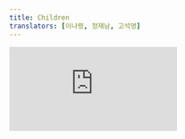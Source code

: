 ```yaml
---
title: Children
translators: [이나령, 정재남, 고석영]
---
```


<iframe 
  style={{aspectRatio: 1.7778, width: '100%'}} 
  src="https://www.youtube.com/embed/playlist?list=PLjQV3hketAJkh6BEl0n4PDS_2fBd0cS9v&index=72&start=651"
  title="YouTube video player" 
  frameBorder="0" 
/>

<Pitfall>

Using `Children` is uncommon and can lead to fragile code. [See common alternatives.](#alternatives)
<Trans>`Children`을 사용해야 하는 경우는 드물고, 코드가 취약해질 수 있습니다. [다른 일반적인 대안을 참조하세요.](#alternatives)</Trans>

</Pitfall>

<Intro>

`Children` lets you manipulate and transform the JSX you received as the [`children` prop.](/learn/passing-props-to-a-component#passing-jsx-as-children)
<Trans>`Children`은 [children prop](/learn/passing-props-to-a-component#passing-jsx-as-children)으로 받은 JSX를 조작하고 변형시킬 수 있습니다.</Trans>

```js
const mappedChildren = Children.map(children, child =>
  <div className="Row">
    {child}
  </div>
);

```

</Intro>

<InlineToc />

---

## Reference<Trans>참조</Trans> {/*reference*/}

### `Children.count(children)` {/*children-count*/}

Call `Children.count(children)` to count the number of children in the `children` data structure.
<Trans>Children.count(children)`를 호출하면 `children` 데이터 구조의 자녀 수를 계산합니다.</Trans>

```js src/RowList.js active
import { Children } from 'react';

function RowList({ children }) {
  return (
    <>
      <h1>Total rows: {Children.count(children)}</h1>
      ...
    </>
  );
}
```

[See more examples below.](#counting-children)

#### Parameters<Trans>매개변수</Trans> {/*children-count-parameters*/}

* `children`: The value of the [`children` prop](/learn/passing-props-to-a-component#passing-jsx-as-children) received by your component.
<Trans outdent>`children`: 컴포넌트가 수신한 [`children` prop](/learn/passing-props-to-a-component#passing-jsx-as-children)의 값입니다.</Trans>

#### Returns<Trans>반환값</Trans> {/*children-count-returns*/}

The number of nodes inside these `children`.
<Trans>이 'children' 내부의 노드 수입니다.</Trans>
#### Caveats<Trans>주의사항</Trans> {/*children-count-caveats*/}

- Empty nodes (`null`, `undefined`, and Booleans), strings, numbers, and [React elements](/reference/react/createElement) count as individual nodes. Arrays don't count as individual nodes, but their children do. **The traversal does not go deeper than React elements:** they don't get rendered, and their children aren't traversed. [Fragments](/reference/react/Fragment) don't get traversed.
<Trans outdent>빈 노드(`null`, `undefined`, 불리언), 문자열, 숫자, [React 엘리먼트](/reference/react/createElement)는 각각 개별 노드로 계산합니다. 배열 자체는 개별 노드로 계산하지 않지만, 배열의 각 요소들은 개별 노드로 계산합니다. **탐색은 React 엘리먼트보다 더 깊게 들어가지 않습니다:** 렌더링되지 않으면 그 자식도 탐색되지 않습니다. [Fragment](/reference/react/Fragment)는 탐색되지 않습니다.</Trans>

---

### `Children.forEach(children, fn, thisArg?)` {/*children-foreach*/}

Call `Children.forEach(children, fn, thisArg?)` to run some code for each child in the `children` data structure.
<Trans>`Children.forEach(children, fn, thisArg?)`를 호출하면 `children` 데이터 구조의 각 자식에 대한 코드를 실행할 수 있습니다.</Trans>

```js src/RowList.js active
import { Children } from 'react';

function SeparatorList({ children }) {
  const result = [];
  Children.forEach(children, (child, index) => {
    result.push(child);
    result.push(<hr key={index} />);
  });
  // ...
```

[See more examples below.](#running-some-code-for-each-child)
<Trans>[아래에서 더 많은 예시를 확인하세요.](#running-some-code-for-each-child)</Trans>

#### Parameters<Trans>매개변수</Trans> {/*children-foreach-parameters*/}

* `children`: The value of the [`children` prop](/learn/passing-props-to-a-component#passing-jsx-as-children) received by your component.
<Trans>`children`: 컴포넌트가 수신한 [`children` prop](/learn/passing-props-to-a-component#passing-jsx-as-children)의 값.</Trans>

* `fn`: The function you want to run for each child, similar to the [array `forEach` method](https://developer.mozilla.org/en-US/docs/Web/JavaScript/Reference/Global_Objects/Array/forEach) callback. It will be called with the child as the first argument and its index as the second argument. The index starts at `0` and increments on each call.
<Trans>`fn`: 각 자식에 대해 실행하려는 함수. [배열 `forEach` 메서드](https://developer.mozilla.org/en-US/docs/Web/JavaScript/Reference/Global_Objects/Array/forEach) 콜백과 유사합니다. 자식을 첫 번째 인자로, 인덱스를 두 번째 인자로 사용하여 호출됩니다. 인덱스는 `0`에서 시작하여 호출할 때마다 증가합니다.</Trans>

* **optional** `thisArg`: The [`this` value](https://developer.mozilla.org/en-US/docs/Web/JavaScript/Reference/Operators/this) with which the `fn` function should be called. If omitted, it's `undefined`.
<Trans>**선택적** `thisArg`: `fn` 함수를 호출할 [`this` 값](https://developer.mozilla.org/en-US/docs/Web/JavaScript/Reference/Operators/this). 생략하면 `undefined`입니다.</Trans>


#### Returns<Trans>반환값</Trans> {/*children-foreach-returns*/}

`Children.forEach` returns `undefined`.
`Children.forEach`는 `undefined`를 반환합니다.

#### Caveats<Trans>주의사항</Trans> {/*children-foreach-caveats*/}

- Empty nodes (`null`, `undefined`, and Booleans), strings, numbers, and [React elements](/reference/react/createElement) count as individual nodes. Arrays don't count as individual nodes, but their children do. **The traversal does not go deeper than React elements:** they don't get rendered, and their children aren't traversed. [Fragments](/reference/react/Fragment) don't get traversed.
<Trans outdent>빈 노드(`null`, `undefined`, 불리언), 문자열, 숫자, [React 엘리먼트](/reference/react/createElement)는 각각 개별 노드로 계산합니다. 배열은 개별 노드로 계산하지 않지만, 배열의 각 요소들은 개별 노드로 계산합니다. **탐색은 React 엘리먼트보다 더 깊게 들어가지 않습니다:** 렌더링되지 않으면 그 자식도 탐색되지 않습니다. [Fragment](/reference/react/Fragment)는 탐색되지 않습니다.</Trans>

---

### `Children.map(children, fn, thisArg?)` {/*children-map*/}

Call `Children.map(children, fn, thisArg?)` to map or transform each child in the `children` data structure.
<Trans>`Children.map(children, fn, thisArg?)`를 호출하면 `children` 데이터 구조의 각 자식을 매핑하거나 변경할 수 있습니다.</Trans>

```js src/RowList.js active
import { Children } from 'react';

function RowList({ children }) {
  return (
    <div className="RowList">
      {Children.map(children, child =>
        <div className="Row">
          {child}
        </div>
      )}
    </div>
  );
}
```

[See more examples below.](#transforming-children)

#### Parameters<Trans>매개변수</Trans> {/*children-map-parameters*/}

* `children`: The value of the [`children` prop](/learn/passing-props-to-a-component#passing-jsx-as-children) received by your component.
<Trans>`children`: 컴포넌트가 수신한 [`children` prop](/learn/passing-props-to-a-component#passing-jsx-as-children)의 값.</Trans>

* `fn`: The mapping function, similar to the [array `map` method](https://developer.mozilla.org/en-US/docs/Web/JavaScript/Reference/Global_Objects/Array/map) callback. It will be called with the child as the first argument and its index as the second argument. The index starts at `0` and increments on each call. You need to return a React node from this function. This may be an empty node (`null`, `undefined`, or a Boolean), a string, a number, a React element, or an array of other React nodes.
<Trans>`fn`: [배열 `map` 메서드](https://developer.mozilla.org/en-US/docs/Web/JavaScript/Reference/Global_Objects/Array/map) 콜백과 유사한 매핑 함수. 자식을 첫 번째 인수로, 인덱스를 두 번째 인수로 사용하여 호출됩니다. 인덱스는 `0`에서 시작하여 호출할 때마다 증가합니다. 이 함수에서 React 노드를 반환해야 합니다. 빈 노드(`null`, `undefined`, 불리언), 문자열, 숫자, React 엘리먼트, 또는 다른 React 노드의 배열일 수 있습니다.</Trans>

* **optional** `thisArg`: The [`this` value](https://developer.mozilla.org/en-US/docs/Web/JavaScript/Reference/Operators/this) with which the `fn` function should be called. If omitted, it's `undefined`.
<Trans>**선택적** `thisArg`: 이 함수를 호출할 [`이름` 값](https://developer.mozilla.org/en-US/docs/Web/JavaScript/Reference/Operators/this). 생략하면 `undefined`입니다.</Trans>

#### Returns<Trans>반환값</Trans> {/*children-map-returns*/}

If `children` is `null` or `undefined`, returns the same value.
<Trans>`children`이 `null` 또는 `undefined`이면 동일한 값을 반환합니다.</Trans>

Otherwise, returns a flat array consisting of the nodes you've returned from the `fn` function. The returned array will contain all nodes you returned except for `null` and `undefined`.
<Trans>그렇지 않으면 `fn` 함수에서 반환한 노드로 구성된 1차원 배열을 반환합니다. 반환된 배열에는 `null` 및 `undefined`를 제외한 모든 노드가 포함됩니다.</Trans>

#### Caveats<Trans>주의사항</Trans> {/*children-map-caveats*/}

- Empty nodes (`null`, `undefined`, and Booleans), strings, numbers, and [React elements](/reference/react/createElement) count as individual nodes. Arrays don't count as individual nodes, but their children do. **The traversal does not go deeper than React elements:** they don't get rendered, and their children aren't traversed. [Fragments](/reference/react/Fragment) don't get traversed.
<Trans>빈 노드(`null`, `undefined`, 불리언), 문자열, 숫자, [React 엘리먼트](/reference/react/createElement)는 각각 개별 노드로 계산합니다. 배열은 개별 노드로 계산하지 않지만, 배열의 각 요소들은 개별 노드로 계산합니다. **탐색은 React 엘리먼트보다 더 깊게 들어가지 않습니다:** 렌더링되지 않으면 그 자식도 탐색되지 않습니다. [Fragment](/reference/react/Fragment)는 탐색되지 않습니다.</Trans>

- If you return an element or an array of elements with keys from `fn`, **the returned elements' keys will be automatically combined with the key of the corresponding original item from `children`.** When you return multiple elements from `fn` in an array, their keys only need to be unique locally amongst each other.
<Trans>`fn`에서 키가 있는 엘리먼트 또는 엘리먼트 배열을 반환하면, **반환된 엘리먼트의 키는 `children` 엘리먼트의 해당 원본 항목의 키와 자동으로 결합됩니다**. 배열의 `fn`에서 여러 요소를 반환하는 경우, 해당 요소의 키는 서로 간에만 고유하면 됩니다.</Trans>

---

### `Children.only(children)` {/*children-only*/}


Call `Children.only(children)` to assert that `children` represent a single React element.
<Trans>Children.only(children)`를 호출하면 React에게 `children`이 단일 React 엘리먼트임을 알립니다.</Trans>

```js
function Box({ children }) {
  const element = Children.only(children);
  // ...
```

#### Parameters<Trans>매개변수</Trans> {/*children-only-parameters*/}

* `children`: The value of the [`children` prop](/learn/passing-props-to-a-component#passing-jsx-as-children) received by your component.
<Trans outdent>`children`: 컴포넌트가 수신한 [`children` prop](/learn/passing-props-to-a-component#passing-jsx-as-children)의 값.</Trans>

#### Returns<Trans>반환값</Trans> {/*children-only-returns*/}

If `children` [is a valid element,](/reference/react/isValidElement) returns that element.
<Trans>`children`이 [유효한 엘리먼트인 경우](/reference/react/isValidElement) 해당 엘리먼트를 반환합니다.</Trans>

Otherwise, throws an error.
<Trans>그렇지 않으면 에러를 던집니다.</Trans>
#### Caveats<Trans>주의사항</Trans> {/*children-only-caveats*/}

- This method always **throws if you pass an array (such as the return value of `Children.map`) as `children`.** In other words, it enforces that `children` is a single React element, not that it's an array with a single element.
<Trans outdent>이 메서드는 배열(예: `Children.map`의 반환값)을 `children`으로 전달하면 항상 **에러를 던집니다.** 즉, `children`이 단일 엘리먼트가 있는 배열이 아니라, 단일 React 엘리먼트 자체임을 강제하는 것입니다.</Trans>

---

### `Children.toArray(children)` {/*children-toarray*/}

Call `Children.toArray(children)` to create an array out of the `children` data structure.
<Trans>`Children.toArray(children)`를 호출하면 `children` 데이터 구조에서 배열을 생성할 수 있습니다.</Trans>

```js src/ReversedList.js active
import { Children } from 'react';

export default function ReversedList({ children }) {
  const result = Children.toArray(children);
  result.reverse();
  // ...
```

#### Parameters<Trans>매개변수</Trans> {/*children-toarray-parameters*/}

* `children`: The value of the [`children` prop](/learn/passing-props-to-a-component#passing-jsx-as-children) received by your component.
<Trans>`children`: 컴포넌트가 수신한 [`children` prop](/learn/passing-props-to-a-component#passing-jsx-as-children)의 값.</Trans>

#### Returns<Trans>반환값</Trans> {/*children-toarray-returns*/}

Returns a flat array of elements in `children`.
<Trans>`children`에 있는 엘리먼트들로 구성된 1차원 배열을 반환합니다.</Trans>

#### Caveats<Trans>주의사항</Trans> {/*children-toarray-caveats*/}

- Empty nodes (`null`, `undefined`, and Booleans) will be omitted in the returned array. **The returned elements' keys will be calculated from the original elements' keys and their level of nesting and position.** This ensures that flattening the array does not introduce changes in behavior.
<Trans outdent>반환된 배열에서 빈 노드(`null`, `undefined`, 불리어)는 생략됩니다. **반환된 요소의 키는 원래 요소의 키와 중첩 수준 및 위치로부터 계산됩니다.** 이렇게 하면 배열을 평평하게 해도 동작에 변화가 생기지 않습니다.</Trans>

---

## Usage<Trans>사용법</Trans> {/*usage*/}

### Transforming children<Trans>children 변환하기</Trans> {/*transforming-children*/}

To transform the children JSX that your component [receives as the `children` prop,](/learn/passing-props-to-a-component#passing-jsx-as-children) call `Children.map`:
<Trans>컴포넌트가 [`children` prop으로 받는](/learn/passing-props-to-a-component#passing-jsx-as-children) children을 JSX로 변환하려면, `Children.map`을 호출하세요.</Trans>

```js {6,10}
import { Children } from 'react';

function RowList({ children }) {
  return (
    <div className="RowList">
      {Children.map(children, child =>
        <div className="Row">
          {child}
        </div>
      )}
    </div>
  );
}
```

In the example above, the `RowList` wraps every child it receives into a `<div className="Row">` container. For example, let's say the parent component passes three `<p>` tags as the `children` prop to `RowList`:
<Trans>위의 예시에서 `RowList`는 수신하는 모든 자식을 `<div className="Row">` 컨테이너로 감쌉니다. 예를 들어, 부모 컴포넌트가 세 개의 `<p>` 태그를 `RowList`에 `children` 프로퍼티로 전달한다고 가정해 봅시다:</Trans>

```js
<RowList>
  <p>This is the first item.</p>
  <p>This is the second item.</p>
  <p>This is the third item.</p>
</RowList>
```

Then, with the `RowList` implementation above, the final rendered result will look like this:
<Trans>그런 다음 위의 `RowList` 구현을 사용하면, 최종 렌더링 결과는 다음과 같이 표시됩니다:</Trans>

```js
<div className="RowList">
  <div className="Row">
    <p>This is the first item.</p>
  </div>
  <div className="Row">
    <p>This is the second item.</p>
  </div>
  <div className="Row">
    <p>This is the third item.</p>
  </div>
</div>
```

`Children.map` is similar to [to transforming arrays with `map()`.](/learn/rendering-lists) The difference is that the `children` data structure is considered *opaque.* This means that even if it's sometimes an array, you should not assume it's an array or any other particular data type. This is why you should use `Children.map` if you need to transform it.
<Trans>`Children.map`은 [`map()`으로 배열을 변환하는 것과 유사합니다.](/learn/rendering-lists) 차이점은 `children` 데이터 구조가 *불명확한 것*으로 간주된다는 것입니다. 즉, 때때로 배열일 수 있다고 하더라도 배열이나 다른 특정 데이터 유형이라고 가정해서는 안 된다는 뜻입니다. 그렇기 때문에 변환이 필요한 경우 `Children.map`을 사용해야 합니다.</Trans>

<Sandpack>

```js
import RowList from './RowList.js';

export default function App() {
  return (
    <RowList>
      <p>This is the first item.</p>
      <p>This is the second item.</p>
      <p>This is the third item.</p>
    </RowList>
  );
}
```

```js src/RowList.js active
import { Children } from 'react';

export default function RowList({ children }) {
  return (
    <div className="RowList">
      {Children.map(children, child =>
        <div className="Row">
          {child}
        </div>
      )}
    </div>
  );
}
```

```css
.RowList {
  display: flex;
  flex-direction: column;
  border: 2px solid grey;
  padding: 5px;
}

.Row {
  border: 2px dashed black;
  padding: 5px;
  margin: 5px;
}
```

</Sandpack>

<DeepDive>

#### Why is the children prop not always an array?<Trans>children prop이 항상 배열이 아닌 이유는 무엇인가요?</Trans> {/*why-is-the-children-prop-not-always-an-array*/}

In React, the `children` prop is considered an *opaque* data structure. This means that you shouldn't rely on how it is structured. To transform, filter, or count children, you should use the `Children` methods.
<Trans>React에서 `children` prop은 *불명확한* 데이터 구조로 간주됩니다. 즉, 구조화된 방식에 의존해서는 안 된다는 뜻입니다. 자식을 변환, 필터링 또는 카운트하려면 `Children` 메서드를 사용해야 합니다.</Trans>

In practice, the `children` data structure is often represented as an array internally. However, if there is only a single child, then React won't create an extra array since this would lead to unnecessary memory overhead. As long as you use the `Children` methods instead of directly introspecting the `children` prop, your code will not break even if React changes how the data structure is actually implemented.
<Trans>실제로 `children` 데이터 구조는 내부적으로 배열로 표현되는 경우가 많습니다. 하지만 자식이 하나만 있는 경우에는 불필요한 메모리 오버헤드가 발생하기 때문에 React는 추가 배열을 생성하지 않습니다. `children` prop을 직접 내재화하지 않고 `Children` 메서드를 사용하는 한, React가 데이터 구조에 대한 실제 구현 방식을 변경하더라도 코드가 깨지지 않을 것입니다.</Trans>

Even when `children` is an array, `Children.map` has useful special behavior. For example, `Children.map` combines the [keys](/learn/rendering-lists#keeping-list-items-in-order-with-key) on the returned elements with the keys on the `children` you've passed to it. This ensures the original JSX children don't "lose" keys even if they get wrapped like in the example above.
<Trans>또한 `Children.map`에는 `children`이 배열인 경우에도 유용한 특수 동작이 있습니다. 예를 들어, `Children.map`은 반환된 엘리먼트의 [keys](/learn/rendering-lists#keeping-list-items-in-order-with-key)를 전달한 `children`의 키와 결합합니다. 이렇게 하면 위의 예시처럼 감싸더라도 원래 JSX 자식이 키를 "잃어버리지" 않습니다.</Trans>

</DeepDive>

<Pitfall>

The `children` data structure **does not include rendered output** of the components you pass as JSX. In the example below, the `children` received by the `RowList` only contains two items rather than three:
<Trans>`children` 데이터 구조에는 JSX로 전달한 컴포넌트의 **렌더링된 출력이 포함되지 않습니다**. 아래 예시에서 `RowList`가 수신한 `children`에는 3개가 아닌 2개의 항목만 포함되어 있습니다:</Trans>

1. `<p>This is the first item.</p>`
2. `<MoreRows />`

This is why only two row wrappers are generated in this example:
<Trans>이것이 이 예제에서 두 행만 생성되는 이유입니다:</Trans>

<Sandpack>

```js
import RowList from './RowList.js';

export default function App() {
  return (
    <RowList>
      <p>This is the first item.</p>
      <MoreRows />
    </RowList>
  );
}

function MoreRows() {
  return (
    <>
      <p>This is the second item.</p>
      <p>This is the third item.</p>
    </>
  );
}
```

```js src/RowList.js
import { Children } from 'react';

export default function RowList({ children }) {
  return (
    <div className="RowList">
      {Children.map(children, child =>
        <div className="Row">
          {child}
        </div>
      )}
    </div>
  );
}
```

```css
.RowList {
  display: flex;
  flex-direction: column;
  border: 2px solid grey;
  padding: 5px;
}

.Row {
  border: 2px dashed black;
  padding: 5px;
  margin: 5px;
}
```

</Sandpack>

**There is no way to get the rendered output of an inner component** like `<MoreRows />` when manipulating `children`. This is why [it's usually better to use one of the alternative solutions.](#alternatives)
<Trans>**`children`을 조작할 때 `<MoreRows />`와 같은 내부 컴포넌트의 렌더링된 출력을 얻을 수 있는 방법은 없습니다. 그렇기 때문에 [일반적으로 대안책 중 하나를 사용하는 것이 더 좋습니다.](#alternatives)</Trans>

</Pitfall>

---

### Running some code for each child<Trans>각 자식마다 코드 실행하기</Trans> {/*running-some-code-for-each-child*/}

Call `Children.forEach` to iterate over each child in the `children` data structure. It does not return any value and is similar to the [array `forEach` method.](https://developer.mozilla.org/en-US/docs/Web/JavaScript/Reference/Global_Objects/Array/forEach) You can use it to run custom logic like constructing your own array.
<Trans>`Children.forEach`를 호출하면 `children` 데이터 구조의 각 자식에 대해 반복합니다. 이 메서드는 값을 반환하지 않으며, [배열 `forEach` 메서드와 유사합니다.](https://developer.mozilla.org/en-US/docs/Web/JavaScript/Reference/Global_Objects/Array/forEach) 이 메서드를 사용하여 자신만의 배열을 구성하는 등의 사용자 정의 로직을 실행할 수 있습니다.</Trans>

<Sandpack>

```js
import SeparatorList from './SeparatorList.js';

export default function App() {
  return (
    <SeparatorList>
      <p>This is the first item.</p>
      <p>This is the second item.</p>
      <p>This is the third item.</p>
    </SeparatorList>
  );
}
```

```js src/SeparatorList.js active
import { Children } from 'react';

export default function SeparatorList({ children }) {
  const result = [];
  Children.forEach(children, (child, index) => {
    result.push(child);
    result.push(<hr key={index} />);
  });
  result.pop(); // Remove the last separator
  return result;
}
```

</Sandpack>

<Pitfall>

As mentioned earlier, there is no way to get the rendered output of an inner component when manipulating `children`. This is why [it's usually better to use one of the alternative solutions.](#alternatives)
<Trans>앞서 언급했듯이 `children`을 조작할 때 내부 컴포넌트의 렌더링된 출력을 얻을 수 있는 방법이 없습니다. 그렇기 때문에 [대체 솔루션 중 하나를 사용하는 것이 좋습니다](#대안).</Trans>

</Pitfall>

---

### Counting children<Trans>children 개수 세기</Trans> {/*counting-children*/}

Call `Children.count(children)` to calculate the number of children.
<Trans>`Children.count(children)`를 호출하면 children의 개수를 계산합니다.</Trans>

<Sandpack>

```js
import RowList from './RowList.js';

export default function App() {
  return (
    <RowList>
      <p>This is the first item.</p>
      <p>This is the second item.</p>
      <p>This is the third item.</p>
    </RowList>
  );
}
```

```js src/RowList.js active
import { Children } from 'react';

export default function RowList({ children }) {
  return (
    <div className="RowList">
      <h1 className="RowListHeader">
        Total rows: {Children.count(children)}
      </h1>
      {Children.map(children, child =>
        <div className="Row">
          {child}
        </div>
      )}
    </div>
  );
}
```

```css
.RowList {
  display: flex;
  flex-direction: column;
  border: 2px solid grey;
  padding: 5px;
}

.RowListHeader {
  padding-top: 5px;
  font-size: 25px;
  font-weight: bold;
  text-align: center;
}

.Row {
  border: 2px dashed black;
  padding: 5px;
  margin: 5px;
}
```

</Sandpack>

<Pitfall>

As mentioned earlier, there is no way to get the rendered output of an inner component when manipulating `children`. This is why [it's usually better to use one of the alternative solutions.](#alternatives)
<Trans>앞서 언급했듯이 `children`을 조작할 때 내부 컴포넌트의 렌더링된 출력을 얻을 수 있는 방법이 없습니다. 그렇기 때문에 [대체 솔루션 중 하나를 사용하는 것이 좋습니다](#대안).</Trans>

</Pitfall>

---

### Converting children to an array<Trans>children을 배열로 변환하기</Trans> {/*converting-children-to-an-array*/}

Call `Children.toArray(children)` to turn the `children` data structure into a regular JavaScript array. This lets you manipulate the array with built-in array methods like [`filter`](https://developer.mozilla.org/en-US/docs/Web/JavaScript/Reference/Global_Objects/Array/filter), [`sort`](https://developer.mozilla.org/en-US/docs/Web/JavaScript/Reference/Global_Objects/Array/sort), or [`reverse`.](https://developer.mozilla.org/en-US/docs/Web/JavaScript/Reference/Global_Objects/Array/reverse) 
<Trans>`Children.toArray(children)`를 호출하면 `children` 데이터 구조를 일반 JavaScript 배열로 변환합니다. 이렇게 하면 [`filter`](https://developer.mozilla.org/en-US/docs/Web/JavaScript/Reference/Global_Objects/Array/filter), [`sort`](https://developer.mozilla.org/en-US/docs/Web/JavaScript/Reference/Global_Objects/Array/sort), [`reverse`](https://developer.mozilla.org/en-US/docs/Web/JavaScript/Reference/Global_Objects/Array/reverse)와 같은 빌트인 배열 메서드를 사용하여 조작할 수 있습니다. </Trans>

<Sandpack>

```js
import ReversedList from './ReversedList.js';

export default function App() {
  return (
    <ReversedList>
      <p>This is the first item.</p>
      <p>This is the second item.</p>
      <p>This is the third item.</p>
    </ReversedList>
  );
}
```

```js src/ReversedList.js active
import { Children } from 'react';

export default function ReversedList({ children }) {
  const result = Children.toArray(children);
  result.reverse();
  return result;
}
```

</Sandpack>

<Pitfall>

As mentioned earlier, there is no way to get the rendered output of an inner component when manipulating `children`. This is why [it's usually better to use one of the alternative solutions.](#alternatives)
<Trans>앞서 언급했듯이 `children`을 조작할 때 내부 컴포넌트의 렌더링된 출력을 얻을 수 있는 방법이 없습니다. 그렇기 때문에 [대체 솔루션 중 하나를 사용하는 것이 좋습니다](#대안).</Trans>

</Pitfall>

---

## Alternatives<Trans>대안</Trans> {/*alternatives*/}

<Note>

This section describes alternatives to the `Children` API (with capital `C`) that's imported like this:
<Trans>이 섹션에서는 다음과 같이 import한 `Children` API(대문자 `C` 포함)에 대한 대안을 소개합니다:</Trans>

```js
import { Children } from 'react';
```

Don't confuse it with [using the `children` prop](/learn/passing-props-to-a-component#passing-jsx-as-children) (lowercase `c`), which is good and encouraged.
<Trans>이를 [`children` prop 사용](/learn/passing-props-to-a-component#passing-jsx-as-children)(소문자 `c`)과 혼동하지 마세요.</Trans>

</Note>

### Exposing multiple components<Trans>여러 컴포넌트 노출하기</Trans> {/*exposing-multiple-components*/}

Manipulating children with the `Children` methods often leads to fragile code. When you pass children to a component in JSX, you don't usually expect the component to manipulate or transform the individual children.
<Trans>`Children` 메서드로 자식을 조작하면 종종 취약한 코드가 생성됩니다. JSX에서 컴포넌트에 자식을 전달할 때, 일반적으로 컴포넌트가 개별 자식을 조작하거나 변형할 것으로 기대하지 않습니다.</Trans>

When you can, try to avoid using the `Children` methods. For example, if you want every child of `RowList` to be wrapped in `<div className="Row">`, export a `Row` component, and manually wrap every row into it like this:
<Trans>가능하면 `Children` 메서드를 사용하지 않도록 하세요. 예를 들어, `RowList`의 모든 자식을 `<div className="Row">`로 래핑하려면, `Row` 컴포넌트를 export한 다음 모든 행을 다음과 같이 수동으로 감싸주세요:</Trans>

<Sandpack>

```js
import { RowList, Row } from './RowList.js';

export default function App() {
  return (
    <RowList>
      <Row>
        <p>This is the first item.</p>
      </Row>
      <Row>
        <p>This is the second item.</p>
      </Row>
      <Row>
        <p>This is the third item.</p>
      </Row>
    </RowList>
  );
}
```

```js src/RowList.js
export function RowList({ children }) {
  return (
    <div className="RowList">
      {children}
    </div>
  );
}

export function Row({ children }) {
  return (
    <div className="Row">
      {children}
    </div>
  );
}
```

```css
.RowList {
  display: flex;
  flex-direction: column;
  border: 2px solid grey;
  padding: 5px;
}

.Row {
  border: 2px dashed black;
  padding: 5px;
  margin: 5px;
}
```

</Sandpack>

Unlike using `Children.map`, this approach does not wrap every child automatically. **However, this approach has a significant benefit compared to the [earlier example with `Children.map`](#transforming-children) because it works even if you keep extracting more components.** For example, it still works if you extract your own `MoreRows` component:
<Trans>`Children.map`과 달리 이 접근 방식은 모든 자식을 자동으로 감싸주지 않습니다. **하지만 이 접근 방식은 계속 더 많은 컴포넌트를 추출하더라도 잘 작동하기 때문에, [`Children.map`을 사용한 앞의 예제](#transforming-children)에 비해 상당한 이점이 있습니다.** 예를 들어, `MoreRows` 컴포넌트를 추출해도 여전히 작동합니다:</Trans>

<Sandpack>

```js
import { RowList, Row } from './RowList.js';

export default function App() {
  return (
    <RowList>
      <Row>
        <p>This is the first item.</p>
      </Row>
      <MoreRows />
    </RowList>
  );
}

function MoreRows() {
  return (
    <>
      <Row>
        <p>This is the second item.</p>
      </Row>
      <Row>
        <p>This is the third item.</p>
      </Row>
    </>
  );
}
```

```js src/RowList.js
export function RowList({ children }) {
  return (
    <div className="RowList">
      {children}
    </div>
  );
}

export function Row({ children }) {
  return (
    <div className="Row">
      {children}
    </div>
  );
}
```

```css
.RowList {
  display: flex;
  flex-direction: column;
  border: 2px solid grey;
  padding: 5px;
}

.Row {
  border: 2px dashed black;
  padding: 5px;
  margin: 5px;
}
```

</Sandpack>

This wouldn't work with `Children.map` because it would "see" `<MoreRows />` as a single child (and a single row).
<Trans>이 코드는 `<MoreRows />`를 단일 자식(및 단일 행)으로 "보기" 때문에, `Children.map`에서는 작동하지 않습니다.</Trans>

---

### Accepting an array of objects as a prop<Trans>객체로 구성된 배열을 prop으로 받기</Trans> {/*accepting-an-array-of-objects-as-a-prop*/}

You can also explicitly pass an array as a prop. For example, this `RowList` accepts a `rows` array as a prop:
<Trans>명시적으로 배열을 prop으로 전달할 수도 있습니다. 예를 들어, 이 `RowList`는 `rows` 배열을 프로퍼티로 받습니다:</Trans>

<Sandpack>

```js
import { RowList, Row } from './RowList.js';

export default function App() {
  return (
    <RowList rows={[
      { id: 'first', content: <p>This is the first item.</p> },
      { id: 'second', content: <p>This is the second item.</p> },
      { id: 'third', content: <p>This is the third item.</p> }
    ]} />
  );
}
```

```js src/RowList.js
export function RowList({ rows }) {
  return (
    <div className="RowList">
      {rows.map(row => (
        <div className="Row" key={row.id}>
          {row.content}
        </div>
      ))}
    </div>
  );
}
```

```css
.RowList {
  display: flex;
  flex-direction: column;
  border: 2px solid grey;
  padding: 5px;
}

.Row {
  border: 2px dashed black;
  padding: 5px;
  margin: 5px;
}
```

</Sandpack>

Since `rows` is a regular JavaScript array, the `RowList` component can use built-in array methods like [`map`](https://developer.mozilla.org/en-US/docs/Web/JavaScript/Reference/Global_Objects/Array/map) on it.
<Trans>`row`는 일반 JavaScript 배열이므로 `RowList` 컴포넌트는 [`map`](https://developer.mozilla.org/en-US/docs/Web/JavaScript/Reference/Global_Objects/Array/map)과 같은 빌트인 배열 메서드를 사용할 수 있습니다.</Trans>

This pattern is especially useful when you want to be able to pass more information as structured data together with children. In the below example, the `TabSwitcher` component receives an array of objects as the `tabs` prop:
<Trans>이 패턴은 자식과 함께 더 많은 정보를 구조화된 데이터로 전달하고 싶을 때 특히 유용합니다. 아래 예시에서 `TabSwitcher` 컴포넌트는 객체 배열을 `tabs` prop으로 받습니다:</Trans>

<Sandpack>

```js
import TabSwitcher from './TabSwitcher.js';

export default function App() {
  return (
    <TabSwitcher tabs={[
      {
        id: 'first',
        header: 'First',
        content: <p>This is the first item.</p>
      },
      {
        id: 'second',
        header: 'Second',
        content: <p>This is the second item.</p>
      },
      {
        id: 'third',
        header: 'Third',
        content: <p>This is the third item.</p>
      }
    ]} />
  );
}
```

```js src/TabSwitcher.js
import { useState } from 'react';

export default function TabSwitcher({ tabs }) {
  const [selectedId, setSelectedId] = useState(tabs[0].id);
  const selectedTab = tabs.find(tab => tab.id === selectedId);
  return (
    <>
      {tabs.map(tab => (
        <button
          key={tab.id}
          onClick={() => setSelectedId(tab.id)}
        >
          {tab.header}
        </button>
      ))}
      <hr />
      <div key={selectedId}>
        <h3>{selectedTab.header}</h3>
        {selectedTab.content}
      </div>
    </>
  );
}
```

</Sandpack>

Unlike passing the children as JSX, this approach lets you associate some extra data like `header` with each item. Because you are working with the `tabs` directly, and it is an array, you do not need the `Children` methods.
<Trans>자식을 JSX로 전달하는 것과 달리, 이 접근 방식을 사용하면 `header`와 같은 추가 데이터를 각 항목에 연결할 수 있습니다. `tabs` 배열로 직접 작업하고 있기 때문에 `Children` 메서드가 필요하지 않습니다.</Trans>

---

### Calling a render prop to customize rendering<Trans>render prop을 호출하여 렌더링 커스터마이징하기</Trans> {/*calling-a-render-prop-to-customize-rendering*/}

Instead of producing JSX for every single item, you can also pass a function that returns JSX, and call that function when necessary. In this example, the `App` component passes a `renderContent` function to the `TabSwitcher` component. The `TabSwitcher` component calls `renderContent` only for the selected tab:
<Trans>모든 단일 항목에 대해 JSX를 생성하는 대신 JSX를 반환하는 함수를 전달하고, 필요할 때 해당 함수를 호출할 수도 있습니다. 다음 예시에서는 `App` 컴포넌트가 `renderContent` 함수를 `TabSwitcher` 컴포넌트에 전달합니다. `TabSwitcher` 컴포넌트는 선택한 탭에 대해서만 `renderContent`를 호출합니다:</Trans>

<Sandpack>

```js
import TabSwitcher from './TabSwitcher.js';

export default function App() {
  return (
    <TabSwitcher
      tabIds={['first', 'second', 'third']}
      getHeader={tabId => {
        return tabId[0].toUpperCase() + tabId.slice(1);
      }}
      renderContent={tabId => {
        return <p>This is the {tabId} item.</p>;
      }}
    />
  );
}
```

```js src/TabSwitcher.js
import { useState } from 'react';

export default function TabSwitcher({ tabIds, getHeader, renderContent }) {
  const [selectedId, setSelectedId] = useState(tabIds[0]);
  return (
    <>
      {tabIds.map((tabId) => (
        <button
          key={tabId}
          onClick={() => setSelectedId(tabId)}
        >
          {getHeader(tabId)}
        </button>
      ))}
      <hr />
      <div key={selectedId}>
        <h3>{getHeader(selectedId)}</h3>
        {renderContent(selectedId)}
      </div>
    </>
  );
}
```

</Sandpack>

A prop like `renderContent` is called a *render prop* because it is a prop that specifies how to render a piece of the user interface. However, there is nothing special about it: it is a regular prop which happens to be a function.
<Trans>`renderContent`와 같은 prop는 사용자 인터페이스의 일부를 렌더링하는 방법을 지정하는 prop이기 때문에 *render prop*이라고 불립니다. 하지만 특별한 점은 없습니다. 함수에 해당하는 일반 prop일 뿐입니다.</Trans>

Render props are functions, so you can pass information to them. For example, this `RowList` component passes the `id` and the `index` of each row to the `renderRow` render prop, which uses `index` to highlight even rows:
<Trans>render prop은 함수이기 때문에 정보를 전달할 수 있습니다. 예를 들어, 다음의 `RowList` 컴포넌트는 각 행의 `id`와 `index`를 `renderRow` render prop에 전달하고, render prop은 `index`를 사용해 짝수 행을 강조 표시합니다:</Trans>

<Sandpack>

```js
import { RowList, Row } from './RowList.js';

export default function App() {
  return (
    <RowList
      rowIds={['first', 'second', 'third']}
      renderRow={(id, index) => {
        return (
          <Row isHighlighted={index % 2 === 0}>
            <p>This is the {id} item.</p>
          </Row> 
        );
      }}
    />
  );
}
```

```js src/RowList.js
import { Fragment } from 'react';

export function RowList({ rowIds, renderRow }) {
  return (
    <div className="RowList">
      <h1 className="RowListHeader">
        Total rows: {rowIds.length}
      </h1>
      {rowIds.map((rowId, index) =>
        <Fragment key={rowId}>
          {renderRow(rowId, index)}
        </Fragment>
      )}
    </div>
  );
}

export function Row({ children, isHighlighted }) {
  return (
    <div className={[
      'Row',
      isHighlighted ? 'RowHighlighted' : ''
    ].join(' ')}>
      {children}
    </div>
  );
}
```

```css
.RowList {
  display: flex;
  flex-direction: column;
  border: 2px solid grey;
  padding: 5px;
}

.RowListHeader {
  padding-top: 5px;
  font-size: 25px;
  font-weight: bold;
  text-align: center;
}

.Row {
  border: 2px dashed black;
  padding: 5px;
  margin: 5px;
}

.RowHighlighted {
  background: #ffa;
}
```

</Sandpack>

This is another example of how parent and child components can cooperate without manipulating the children.
<Trans>이는 부모와 자식 컴포넌트가 children을 조작하지 않고도 협력할 수 있는 또 다른 예입니다.</Trans>

---

## Troubleshooting<Trans>문제 해결</Trans> {/*troubleshooting*/}

### I pass a custom component, but the `Children` methods don't show its render result<Trans>사용자 정의 컴포넌트를 전달했지만 `Children` 메서드에 렌더링 결과가 표시되지 않습니다</Trans> {/*i-pass-a-custom-component-but-the-children-methods-dont-show-its-render-result*/}

Suppose you pass two children to `RowList` like this:
<Trans>다음과 같이 두 개의 자식을 `RowList`에 전달한다고 가정해 봅시다:</Trans>

```js
<RowList>
  <p>First item</p>
  <MoreRows />
</RowList>
```

If you do `Children.count(children)` inside `RowList`, you will get `2`. Even if `MoreRows` renders 10 different items, or if it returns `null`, `Children.count(children)` will still be `2`. From the `RowList`'s perspective, it only "sees" the JSX it has received. It does not "see" the internals of the `MoreRows` component.
<Trans>`RowList` 내에서 `Children.count(children)`를 수행하면 `2`가 반환됩니다. `MoreRows`가 10개의 다른 항목을 렌더링하거나 `null`을 반환하더라도 `Children.count(children)`는 여전히 `2`가 됩니다. `RowList`의 관점에서는 수신한 JSX만 "볼" 뿐입니다. `MoreRows` 컴포넌트의 내부는 "보지" 못합니다.</Trans>

The limitation makes it hard to extract a component. This is why [alternatives](#alternatives) are preferred to using `Children`.
<Trans>이 제한으로 인해 컴포넌트를 추출하기가 어렵습니다. 이것이 바로 `Children`보다 [대안](#alternatives)을 권장하는 이유입니다.</Trans>
